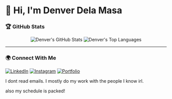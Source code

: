 # 👋 Hi, I'm Denver Dela Masa

### 🏆 GitHub Stats

<p align="center">
  <img src="https://github-readme-stats.vercel.app/api?username=denverdelamasa&show_icons=true&theme=radical" alt="Denver's GitHub Stats" />
  <img src="https://github-readme-stats.vercel.app/api/top-langs/?username=denverdelamasa&layout=compact&theme=radical" alt="Denver's Top Languages"/>
</p>

---

### 🌍 Connect With Me

[![LinkedIn](https://img.shields.io/badge/linkedin-%230077B5.svg?&style=for-the-badge&logo=linkedin&logoColor=white)](https://www.linkedin.com/in/denverdelamasa/)
[![Instagram](https://img.shields.io/badge/instagram-%23E4405F.svg?&style=for-the-badge&logo=instagram&logoColor=white)](https://www.instagram.com/wanedanvers/)
[![Portfolio](https://img.shields.io/badge/website-000000?style=for-the-badge&logo=About.me&logoColor=white)](https://denverdelamasa.vercel.app)

I dont read emails. I mostly do my work with the people I know irl.

also my schedule is packed!
